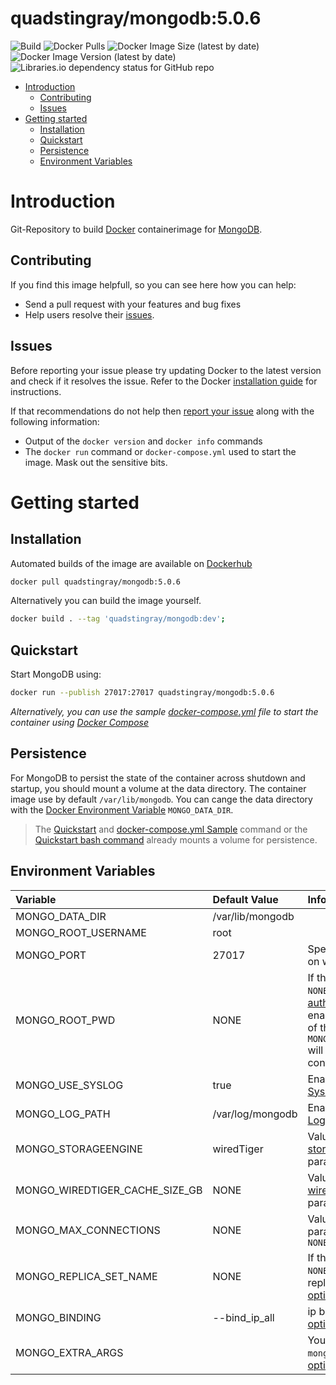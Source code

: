 # quadstingray/mongodb:5.0.6

![Build](https://github.com/quadstingray/docker-mongodb/actions/workflows/master_build_release.yml/badge.svg) ![Docker Pulls](https://img.shields.io/docker/pulls/quadstingray/mongodb) ![Docker Image Size (latest by date)](https://img.shields.io/docker/image-size/quadstingray/mongodb) ![Docker Image Version (latest by date)](https://img.shields.io/docker/v/quadstingray/mongodb) ![Libraries.io dependency status for GitHub repo](https://img.shields.io/librariesio/github/quadstingray/docker-mongodb)

- [Introduction](#introduction)
    - [Contributing](#contributing)
    - [Issues](#issues)
- [Getting started](#getting-started)
    - [Installation](#installation)
    - [Quickstart](#quickstart)
    - [Persistence](#persistence)
    - [Environment Variables](#environment-variables)

# Introduction

Git-Repository to build [Docker](https://www.docker.com/) containerimage for [MongoDB](https://www.mongodb.org/).

## Contributing

If you find this image helpfull, so you can see here how you can help:

- Send a pull request with your features and bug fixes
- Help users resolve their [issues](https://github.com/QuadStingray/docker-mongodb/issues).

## Issues

Before reporting your issue please try updating Docker to the latest version and check if it resolves the issue. Refer to the
Docker [installation guide](https://docs.docker.com/installation) for instructions.

If that recommendations do not help then [report your issue](../../issues/new) along with the following information:

- Output of the `docker version` and `docker info` commands
- The `docker run` command or `docker-compose.yml` used to start the image. Mask out the sensitive bits.

# Getting started

## Installation

Automated builds of the image are available on
[Dockerhub](https://hub.docker.com/r/quadstingray/mongodb/)

```bash
docker pull quadstingray/mongodb:5.0.6
```

Alternatively you can build the image yourself.

```bash
docker build . --tag 'quadstingray/mongodb:dev';
```

## Quickstart

Start MongoDB using:

```bash
docker run --publish 27017:27017 quadstingray/mongodb:5.0.6
```

*Alternatively, you can use the sample [docker-compose.yml](docker-compose.yml) file to start the container using [Docker Compose](https://docs.docker.com/compose/)*

## Persistence

For MongoDB to persist the state of the container across shutdown and startup, you should mount a volume at the data directory. The container image use by default `/var/lib/mongodb`.
You can cange the data directory with the [Docker Environment Variable](https://docs.docker.com/compose/environment-variables/) `MONGO_DATA_DIR`.

> The [Quickstart](#quickstart) and [docker-compose.yml Sample](docker-compose.yml) command or the [Quickstart bash command](#Quickstart) already mounts a volume for persistence.

## Environment Variables

| Variable                       | Default Value    | Informations                                                                                                                                                                                                                                |
|:-------------------------------|:-----------------|:--------------------------------------------------------------------------------------------------------------------------------------------------------------------------------------------------------------------------------------------|
| MONGO_DATA_DIR                 | /var/lib/mongodb |                                                                                                                                                                                                                                             |
| MONGO_ROOT_USERNAME            | root             |                                                                                                                                                                                                                                             |
| MONGO_PORT                     | 27017            | Specifies the TCP port on which the MongoDB                                                                                                                                                                                                 |
| MONGO_ROOT_PWD                 | NONE             | If the param not equal `NONE` or "" the MongoDB [authorization](https://docs.mongodb.com/manual/reference/program/mongod/#cmdoption-mongod-auth) will enabled. The password of the `MONGO_ROOT_USERNAME` will be reseted on every container start. |
| MONGO_USE_SYSLOG               | true             | Enable Loging to [SysLog](https://docs.mongodb.com/manual/reference/program/mongod/#cmdoption-mongod-syslog)                                                                                                                                       |
| MONGO_LOG_PATH                 | /var/log/mongodb | Enable Loging to [LogPath](https://docs.mongodb.com/manual/reference/program/mongod/#cmdoption-mongod-logpath)                                                                                                                                       |
| MONGO_STORAGEENGINE            | wiredTiger       | Value for the [storageEngine](https://docs.mongodb.com/manual/reference/program/mongod/#cmdoption-mongod-storageengine) parameter                                                                                                                  |
| MONGO_WIREDTIGER_CACHE_SIZE_GB | NONE             | Value for the [wiredTigerCacheSizeGB](https://docs.mongodb.com/manual/reference/program/mongod/#wiredtiger-options) parameter                                                                                                               |
| MONGO_MAX_CONNECTIONS          | NONE             | Value for the [maxConns](https://docs.mongodb.com/manual/reference/program/mongod/#cmdoption-mongod-maxconns) parameter if not equal `NONE`                                                                                                        |
| MONGO_REPLICA_SET_NAME         | NONE             | If the param not equal `NONE` or "" set name for replSet [replication options](https://docs.mongodb.com/manual/reference/program/mongod/#replication-options)                                                                                                                   |
| MONGO_BINDING                  | --bind_ip_all    | ip binding  [ip binding options](https://docs.mongodb.com/manual/reference/program/mongod/#cmdoption-mongod-bind-ip)                                                                                      |
| MONGO_EXTRA_ARGS               |                  | You can use every `mongod` [commandline option](https://docs.mongodb.com/manual/reference/program/mongod/#options)                                                                                                                          |

